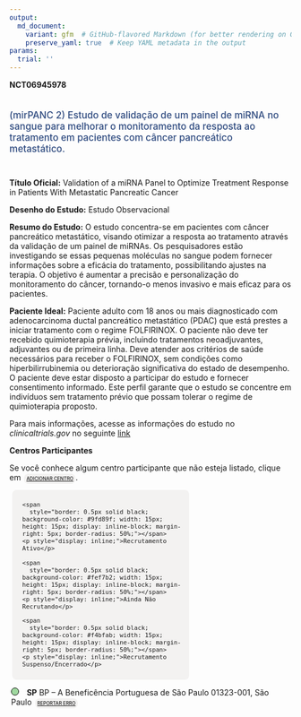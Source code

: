 ```yaml
---
output: 
  md_document:
    variant: gfm  # GitHub-flavored Markdown (for better rendering on GitHub)
    preserve_yaml: true  # Keep YAML metadata in the output
params:
  trial: ''
---
```


<script async src="https://scripts.simpleanalyticscdn.com/latest.js"></script>

**NCT06945978**

<div style="padding: 5px 5px 5px 0px; font-size: 1.20em; font-weight: 500; color: #2E4A7F; text-align: left; margin-bottom: 20px">

(mirPANC 2) Estudo de validação de um painel de miRNA no sangue para
melhorar o monitoramento da resposta ao tratamento em pacientes com
câncer pancreático metastático.

</div>

**Título Oficial:** Validation of a miRNA Panel to Optimize Treatment
Response in Patients With Metastatic Pancreatic Cancer

**Desenho do Estudo:** Estudo Observacional

**Resumo do Estudo:** O estudo concentra-se em pacientes com câncer
pancreático metastático, visando otimizar a resposta ao tratamento
através da validação de um painel de miRNAs. Os pesquisadores estão
investigando se essas pequenas moléculas no sangue podem fornecer
informações sobre a eficácia do tratamento, possibilitando ajustes na
terapia. O objetivo é aumentar a precisão e personalização do
monitoramento do câncer, tornando-o menos invasivo e mais eficaz para os
pacientes.

**Paciente Ideal:** Paciente adulto com 18 anos ou mais diagnosticado
com adenocarcinoma ductal pancreático metastático (PDAC) que está
prestes a iniciar tratamento com o regime FOLFIRINOX. O paciente não
deve ter recebido quimioterapia prévia, incluindo tratamentos
neoadjuvantes, adjuvantes ou de primeira linha. Deve atender aos
critérios de saúde necessários para receber o FOLFIRINOX, sem condições
como hiperbilirrubinemia ou deterioração significativa do estado de
desempenho. O paciente deve estar disposto a participar do estudo e
fornecer consentimento informado. Este perfil garante que o estudo se
concentre em indivíduos sem tratamento prévio que possam tolerar o
regime de quimioterapia proposto.

Para mais informações, acesse as informações do estudo no
*clinicaltrials.gov* no seguinte
[link](https://clinicaltrials.gov/ct2/show/NCT06945978)

**Centros Participantes**

Se você conhece algum centro participante que não esteja listado, clique
em
<span style="color: #2E4A7F; margin-left: 2px; padding: 4px; background-color: #f3f2f1; border-radius: 8px; font-weight: 500; font-size: 0.6em"><a
href="https://cancertrialsbr.shinyapps.io/formsapp?study_nct_id=NCT06945978&amp;location_id=N%2FA&amp;location_full_name=N%2FA&amp;form_type=Adicionar%20Centro"
target="_blank">ADICIONAR CENTRO</a></span>.

<div style="margin-bottom: 8px; margin-left: 5px; padding: 8px; max-width: 300px; background-color: #f3f2f1; border-radius: 8px; font-size: 0.9em">

<div style="margin-left: 10px;">

    <span 
      style="border: 0.5px solid black; background-color: #9fd89f; width: 15px; height: 15px; display: inline-block; margin-right: 5px; border-radius: 50%;"></span>
    <p style="display: inline;">Recrutamento Ativo</p>

</div>

<div style="margin-left: 10px;">

    <span 
      style="border: 0.5px solid black; background-color: #fef7b2; width: 15px; height: 15px; display: inline-block; margin-right: 5px; border-radius: 50%;"></span>
    <p style="display: inline;">Ainda Não Recrutando</p>

</div>

<div style="margin-left: 10px;">

    <span 
      style="border: 0.5px solid black; background-color: #f4bfab; width: 15px; height: 15px; display: inline-block; margin-right: 5px; border-radius: 50%;"></span>
    <p style="display: inline;">Recrutamento Suspenso/Encerrado</p>

</div>

</div>

<div style="margin: 3px;">

<span style="border: 0.5px solid black; display: inline-block; width: 12px; height: 12px; border-radius: 50%; margin-right: 10px; padding-bottom: 0px; background-color: #9fd89f;"></span>
<b>SP</b> BP – A Beneficência Portuguesa de São Paulo 01323-001, São
Paulo
<span style="color: #2E4A7F; margin-left: 2px; padding: 4px; background-color: #f3f2f1; border-radius: 8px; font-weight: 500; font-size: 0.6em"><a
href="https://cancertrialsbr.shinyapps.io/formsapp?study_nct_id=NCT06945978&amp;location_id=ABENEFICENCIAPORTUGUESADESAOPAULOSAOPAULOBRAZIL&amp;location_full_name=BP%20%E2%80%93%20A%20Benefic%C3%AAncia%20Portuguesa%20de%20S%C3%A3o%20Paulo%2C%2001323-001%2C%20S%C3%A3o%20Paulo&amp;form_type=Reportar%20Erro"
target="_blank">REPORTAR ERRO</a></span>

</div>
